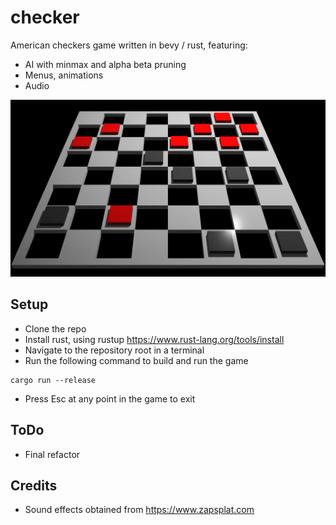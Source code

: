 # checker
American checkers game written in bevy / rust, featuring:
 - AI with minmax and alpha beta pruning
 - Menus, animations
 - Audio


![Screenshot](https://github.com/ushahid/checkers/blob/main/assets/images/logo.png)

## Setup
- Clone the repo
- Install rust, using rustup https://www.rust-lang.org/tools/install
- Navigate to the repository root in a terminal
- Run the following command to build and run the game
```
cargo run --release
```
- Press Esc at any point in the game to exit

## ToDo
- Final refactor

## Credits
- Sound effects obtained from https://www.zapsplat.com
